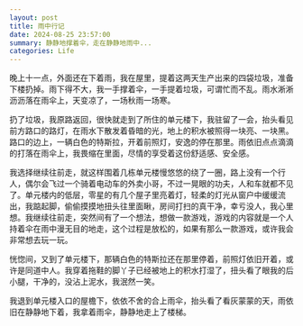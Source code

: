```yaml
---
layout: post
title: 雨中行记 
date: 2024-08-25 23:57:00
summary: 静静地撑着伞，走在静静地雨中...
categories: Life
---
```


晚上十一点，外面还在下着雨，我在屋里，提着这两天生产出来的四袋垃圾，准备下楼扔掉。雨下得不大，我一手撑着伞，一手提着垃圾，可谓忙而不乱。雨水淅淅沥沥落在雨伞上，天变凉了，一场秋雨一场寒。

扔了垃圾，我原路返回，很快就走到了所住的单元楼下，我驻留了一会，抬头看见前方路口的路灯，在雨水下散发着昏暗的光，地上的积水被照得一块亮、一块黑。路口的边上，一辆白色的特斯拉，开着前照灯，安逸的停在那里。雨依旧点点滴滴的打落在雨伞上，我畏缩在里面，尽情的享受着这份舒适感、安全感。

我选择继续往前走，就这样围着几栋单元楼慢悠悠的绕了一圈，路上没有一个行人，偶尔会飞过一个骑着电动车的外卖小哥，不过一晃眼的功夫，人和车就都不见了。单元楼内的低层，零星的有几个屋子里亮着灯，轻柔的灯光从窗户中缓缓流出，我踮起脚，偷偷摸摸地扭头往里面瞅，房间打扫的真干净，幸亏没人，我心里想。我继续往前走，突然间有了一个想法，想做一款游戏，游戏的内容就是一个人持着伞在雨中漫无目的地走，这个过程是放松的，如果有那么一款游戏，或许我会非常想去玩一玩。

恍惚间，又到了单元楼下，那辆白色的特斯拉还在那里停着，前照灯依旧开着，或许是同道中人。我穿着拖鞋的脚丫子已经被地上的积水打湿了，扭头看了眼我的后小腿，干净的，没沾上泥水，我泯然一笑。

我退到单元楼入口的屋檐下，依依不舍的合上雨伞，抬头看了看灰蒙蒙的天，雨依旧在静静地下着，我拿着雨伞，静静地走上了楼梯。

